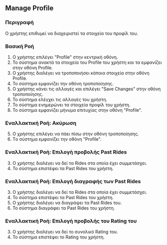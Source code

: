 ## Manage Profile

### Περιγραφή

Ο χρήστης επιθυμεί να διαχειριστεί τα στοιχεία του προφίλ του.

### Βασική Ροή

1. Ο χρήστης επιλέγει "Profile" στην κεντρική οθόνη.
2. Το σύστημα ανακτά τα στοιχεία του Profile του χρήστη και τα εμφανίζει στην οθόνη Profile.
3. Ο χρήστης διαλέγει να τροποποιήσει κάποια στοιχεία στην οθόνη Profile.
4. Το σύστημα εμφανίζει την οθόνη τροποποίησης.
5. Ο χρήστης κάνει τις αλλαγές και επιλέγει "Save Changes" στην οθόνη τροποποίησης.
6. Το σύστημα ελέγχει τις αλλαγές του χρήστη.
7. To σύστημα ενημερώνει τα στοιχεία προφίλ του χρήστη.
8. Το σύστημα εμφανίζει μήνυμα επιτυχίας στην οθόνη "Profile".

### Εναλλακτική Ροή: Ακύρωση

5. Ο χρήστης επιλέγει να πάει πίσω στην οθόνη τροποποίησης.
7. Τo σύστημα εμφανίζει την οθόνη "Profile".

### Εναλλακτική Ροή: Επιλογή προβολής Past Rides

3. Ο χρήστης διαλέγει να δεί τα Rides στα οποία έχει συμμετάσχει.
4. Το σύστημα επιστέφει τα Past Rides του χρήστη.

### Εναλλακτική Ροή: Επιλογή διαγραφής των Past Rides

3. Ο χρήστης διαλέγει να δεί τα Rides στα οποία έχει συμμετάσχει.
4. Το σύστημα επιστέφει τα Past Rides του χρήστη.
5. Ο χρήστης διαλέγει να διαγράψει τα Past Rides του.
6. Το σύστημα διαγράφει τα Past Rides του χρήστη.

### Εναλλακτική Ροή: Επιλογή προβολής του Rating του

3. Ο χρήστης διαλέγει να δεί το συνολικό Rating του.
4. Το σύστημα επιστέφει το Rating του χρήστη.
